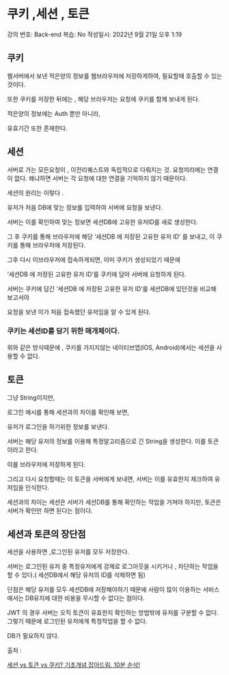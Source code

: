# 쿠키 ,세션 , 토큰

강의 번호: Back-end
복습: No
작성일시: 2022년 9월 21일 오후 1:19

## 쿠키

웹서버에서 보낸 적은양의 정보를 웹브라우저에 저장하게하여, 필요할때 호출할 수 있는 것이다.

또한 쿠키를 저장한 뒤에는 , 해당 브라우저는 요청에 쿠키를 함께 보내게 된다.

적은양의 정보에는 Auth 뿐만 아니라, 

유효기간 또한 존재한다. 

## 세션

서버로 가는 모든요청이 , 이전리퀘스트와 독립적으로 다뤄지는 것. 요청끼리에는 연결이 없다. 왜냐하면 서버는 각 요청에 대한 연결을 기억하지 않기 때문이다.

세션의 원리는 이렇다 . 

유저가 처음 DB에 맞는 정보를 입력하여 서버에 요청을 보낸다. 

서버는 이를 확인하여 맞는 정보면 세션DB에  고유한 유저ID를 새로 생성한다.

그 후 쿠키를 통해 브라우저에 해당 ‘세션DB 에 저장된 고유한 유저 ID’ 를 보내고, 이 쿠키를 통해  브라우저에 저장된다.

그후 다시 이브라우저에 접속하게되면, 이미 쿠키가 생성되었기 때문에 

 ‘세션DB 에 저장된 고유한 유저 ID’를 쿠키에 담아 서버에 요청하게 된다.

서버는 쿠키에 담긴  ‘세션DB 에 저장된 고유한 유저 ID’를 세션DB에 있던것을 비교해 보고서야 

요청을 보낸 이가 처음 접속했던 유저임을 알 수 있게 된다.

### 쿠키는 세션ID를 담기 위한 매개체이다.

위와 같은 방식때문에 , 쿠키를 가지지않는 네이티브앱(IOS, Android)에서는 세션을 사용할 수 없다.

## 토큰

그냥 String이지만, 

로그인 예시를 통해 세션과의 차이를 확인해 보면,

유저가 로그인을 하기위한 정보를 보낸다.

서버는 해당 유저의 정보를 이용해 특정알고리즘으로 긴 String을 생성한다. 이를 토큰이라고 한다.

이를 브라우저에 저장하게 된다.

그리고 다시 요청할때는 이 토큰을 서버에게 보내면, 서버는 이를 유효한지 체크하여 유저임을 인식한다.

세션과의 차이는 세션은 서버가 세션DB를 통해 확인하는 작업을 거쳐야 하지만, 토큰은 서버가 확인만 하면 된다는 점이다.

## 세션과 토큰의 장단점

세션을 사용하면 ,로그인된 유저를 모두 저장한다.

서버는 로그인된 유저 중 특정유저에게 강제로 로그아웃을 시키거나 , 차단하는 작업을 할 수 있다.( 세션DB에서 해당 유저의 ID를 삭제하면 됨)

단점은 해당 유저를 모두 세션DB에 저장해야하기 때문에 사람이 많이 이용하는 서비스에서는 DB유지에 대한 비용을 무시할 수 없다는 점이다.

JWT 의 경우 서버는 오직 토큰이 유효한지 확인하는 방법밖에 유저를 구분할 수 없다. 그렇기 때문에 로그인된 유저에게 특정작업을 할 수 없다.

DB가 필요하지 않다.

출처 : 

[세션 vs 토큰 vs 쿠키? 기초개념 잡아드림. 10분 순삭!](https://www.youtube.com/watch?v=tosLBcAX1vk)